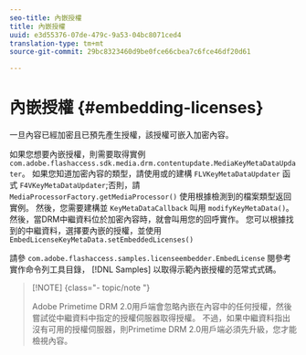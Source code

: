 ```yaml
---
seo-title: 內嵌授權
title: 內嵌授權
uuid: e3d55376-07de-479c-9a53-04bc8071ced4
translation-type: tm+mt
source-git-commit: 29bc8323460d9be0fce66cbea7c6fce46df20d61

---
```



# 內嵌授權 {#embedding-licenses}

一旦內容已經加密且已預先產生授權，該授權可嵌入加密內容。

如果您想要內嵌授權，則需要取得實例 `com.adobe.flashaccess.sdk.media.drm.contentupdate.MediaKeyMetaDataUpdater`。 如果您知道加密內容的類型，請使用或的建構 `FLVKeyMetaDataUpdater` 函式 `F4VKeyMetaDataUpdater`;否則，請 `MediaProcessorFactory.getMediaProcessor()` 使用根據檢測到的檔案類型返回實例。 然後，您需要建構並 `KeyMetaDataCallback` 叫用 `modifyKeyMetaData()`。 然後，當DRM中繼資料位於加密內容時，就會叫用您的回呼實作。 您可以根據找到的中繼資料，選擇要內嵌的授權，並使用 `EmbedLicenseKeyMetaData.setEmbeddedLicenses()`

請參 `com.adobe.flashaccess.samples.licenseembedder.EmbedLicense` 閱參考實作命令列工具目錄， [!DNL Samples] 以取得示範內嵌授權的范常式式碼。

>[!NOTE] {class=&quot;- topic/note &quot;}
>
>Adobe Primetime DRM 2.0用戶端會忽略內嵌在內容中的任何授權，然後嘗試從中繼資料中指定的授權伺服器取得授權。 不過，如果中繼資料指出沒有可用的授權伺服器，則Primetime DRM 2.0用戶端必須先升級，您才能檢視內容。

